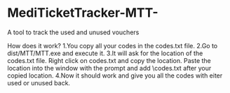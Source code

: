 # MediTicketTracker-MTT-

A tool to track the used and unused vouchers

How does it work?
1.You copy all your codes in the codes.txt file.
2.Go to dist/MTT/MTT.exe and execute it.
3.It will ask for the location of the codes.txt file.
Right click on codes.txt and copy the location.
Paste the location into the window with the prompt and add \codes.txt after your copied location.
4.Now it should work and give you all the codes with eiter used or unused back.

